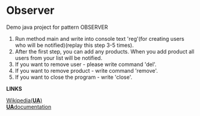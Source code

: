 
# Observer
Demo java project for pattern OBSERVER

1. Run method main and write into console text 'reg'(for creating users who will be notified)(replay this step 3-5 times).
2. After the first step, you can add any products. When you add product all users from your list will be notified.
3. If you want to remove user - please write command 'del'.
4. If you want to remove product - write command 'remove'.
5. If you want to close the program - write 'close'.

<b>LINKS</b>

<a href="https://uk.wikipedia.org/wiki/%D0%A1%D0%BF%D0%BE%D1%81%D1%82%D0%B5%D1%80%D1%96%D0%B3%D0%B0%D1%87_(%D1%88%D0%B0%D0%B1%D0%BB%D0%BE%D0%BD_%D0%BF%D1%80%D0%BE%D0%B5%D0%BA%D1%82%D1%83%D0%B2%D0%B0%D0%BD%D0%BD%D1%8F)" target="_blank">Wikipedia(<b>UA</b>)</a>
<br>
<a target="_blank" href="https://refactoring.guru/uk/design-patterns/observer/java/example" target="_blank"><b>UA</b>documentation</a>
